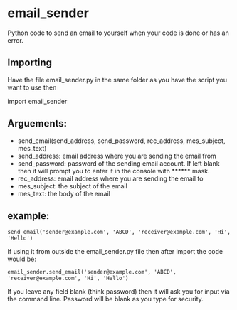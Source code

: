 # email_sender
 Python code to send an email to yourself when your code is done or has an error.

## Importing
Have the file email_sender.py in the same folder as you have the script you want to use then

import email_sender

## Arguements:
* send_email(send_address, send_password, rec_address, mes_subject, mes_text)
* send_address: email address where you are sending the email from
* send_password: password of the sending email account. If left blank then it will prompt you to enter it in the console with ****** mask.
* rec_address: email address where you are sending the email to
* mes_subject: the subject of the email
* mes_text: the body of the email

## example:
`send_email('sender@example.com', 'ABCD', 'receiver@example.com', 'Hi', 'Hello')`

If using it from outside the email_sender.py file then after import the code would be:

`email_sender.send_email('sender@example.com', 'ABCD', 'receiver@example.com', 'Hi', 'Hello')`

If you leave any field blank (think password) then it will ask you for input via the command line. Password will be blank as you type for security.
